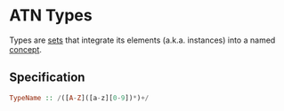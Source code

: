 # ATN Types

Types are [sets](https://en.wikipedia.org/wiki/Set_(mathematics)) that integrate its elements (a.k.a. instances) into a named [concept](https://en.wikipedia.org/wiki/Concept).

## Specification

```haskell
TypeName :: /([A-Z]([a-z][0-9])*)+/
```
